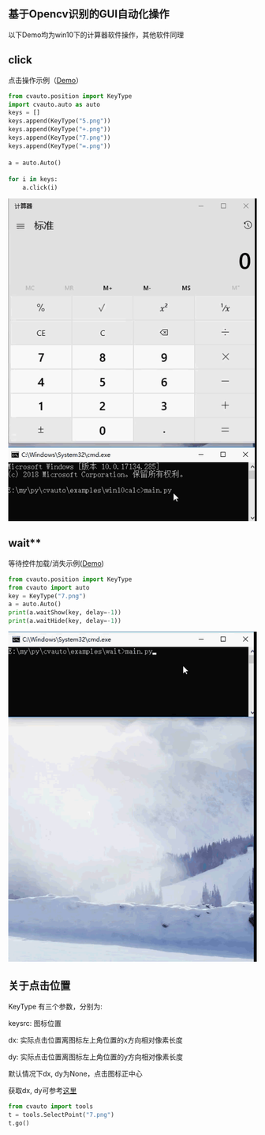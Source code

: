 ## 基于Opencv识别的GUI自动化操作

以下Demo均为win10下的计算器软件操作，其他软件同理


## click

点击操作示例（[Demo](examples/click)）

```python
from cvauto.position import KeyType
import cvauto.auto as auto
keys = []
keys.append(KeyType("5.png"))
keys.append(KeyType("+.png"))
keys.append(KeyType("7.png"))
keys.append(KeyType("=.png"))

a = auto.Auto()

for i in keys:
    a.click(i)

```

![](examples/click/win10calc.gif)

## wait**

等待控件加载/消失示例([Demo](examples/wait))

```python
from cvauto.position import KeyType
from cvauto import auto
key = KeyType("7.png")
a = auto.Auto()
print(a.waitShow(key, delay=-1))
print(a.waitHide(key, delay=-1))
```

![](examples/wait/wait.gif)

## 关于点击位置

KeyType 有三个参数，分别为:

keysrc: 图标位置

dx: 实际点击位置离图标左上角位置的x方向相对像素长度

dy: 实际点击位置离图标左上角位置的y方向相对像素长度

默认情况下dx, dy为None，点击图标正中心

获取dx, dy可参考[这里](examples/preprocess)

```python
from cvauto import tools
t = tools.SelectPoint("7.png")
t.go()

```


